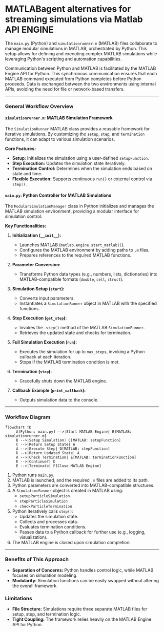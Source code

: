 # MATLABagent alternatives for streaming simulations via Matlab API ENGINE

The `main.py` (Python) and `simulationrunner.m` (MATLAB) files collaborate to manage modular simulations in MATLAB, orchestrated by Python. This setup allows for defining and executing complex MATLAB simulations while leveraging Python's scripting and automation capabilities.

Communication between Python and MATLAB is facilitated by the MATLAB Engine API for Python. This synchronous communication ensures that each MATLAB command executed from Python completes before Python proceeds. Data is exchanged between the two environments using internal APIs, avoiding the need for file or network-based transfers.

---

### General Workflow Overview

#### `simulationrunner.m`: MATLAB Simulation Framework

The `SimulationRunner` MATLAB class provides a reusable framework for iterative simulations. By customizing the `setup`, `step`, and `termination` functions, it can adapt to various simulation scenarios.

**Core Features:**

- **Setup:** Initializes the simulation using a user-defined `setupFunction`.
- **Step Execution:** Updates the simulation state iteratively.
- **Termination Control:** Determines when the simulation ends based on state and time.
- **Flexible Execution:** Supports continuous `run()` or external control via `step()`.

#### `main.py`: Python Controller for MATLAB Simulations

The `ModularSimulationManager` class in Python initializes and manages the MATLAB simulation environment, providing a modular interface for simulation control.

**Key Functionalities:**

1. **Initialization (`__init__`):**

   - Launches MATLAB (`matlab.engine.start_matlab()`).
   - Configures the MATLAB environment by adding paths to `.m` files.
   - Prepares references to the required MATLAB functions.

2. **Parameter Conversion:**

   - Transforms Python data types (e.g., numbers, lists, dictionaries) into MATLAB-compatible formats (`double`, `cell`, `struct`).

3. **Simulation Setup (`start`):**

   - Converts input parameters.
   - Instantiates a `SimulationRunner` object in MATLAB with the specified functions.

4. **Step Execution (`get_step`):**

   - Invokes the `.step()` method of the MATLAB `SimulationRunner`.
   - Retrieves the updated state and checks for termination.

5. **Full Simulation Execution (`run`):**

   - Executes the simulation for up to `max_steps`, invoking a Python callback at each iteration.
   - Stops if the MATLAB termination condition is met.

6. **Termination (`stop`):**

   - Gracefully shuts down the MATLAB engine.

7. **Callback Example (`print_callback`):**
   - Outputs simulation data to the console.

---

### Workflow Diagram

```mermaid
flowchart TD
     A[Python: main.py] -->|Start MATLAB Engine| B[MATLAB: simulationrunner.m]
     B -->|Setup Simulation| C[MATLAB: setupFunction]
     C -->|Return Setup State| A
     A -->|Execute Step| D[MATLAB: stepFunction]
     D -->|Return Updated State| A
     A -->|Check Termination| E[MATLAB: terminationFunction]
     E -->|Continue?| D
     E -->|Terminate| F[Close MATLAB Engine]
```

1. Python runs `main.py`.
2. MATLAB is launched, and the required `.m` files are added to its path.
3. Python parameters are converted into MATLAB-compatible structures.
4. A `SimulationRunner` object is created in MATLAB using:
   - `setupParticleSimulation`
   - `stepParticleSimulation`
   - `checkParticleTermination`
5. Python iteratively calls `step()`:
   - Updates the simulation state.
   - Collects and processes data.
   - Evaluates termination conditions.
   - Passes data to a Python callback for further use (e.g., logging, visualization).
6. The MATLAB engine is closed upon simulation completion.

---

### Benefits of This Approach

- **Separation of Concerns:** Python handles control logic, while MATLAB focuses on simulation modeling.
- **Modularity:** Simulation functions can be easily swapped without altering the overall framework.

### Limitations

- **File Structure:** Simulations require three separate MATLAB files for setup, step, and termination logic.
- **Tight Coupling:** The framework relies heavily on the MATLAB Engine API for Python.

